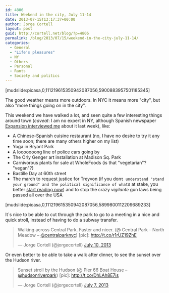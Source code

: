 ```yaml
---
id: 4806
title: Weekend in the city, July 11-14
date: 2013-07-15T13:17:37+00:00
author: Jorge Cortell
layout: post
guid: http://cortell.net/blog/?p=4806
permalink: /blog/2013/07/15/weekend-in-the-city-july-11-14/
categories:
  - General
  - "Life's pleasures"
  - NY
  - Others
  - Personal
  - Rants
  - Society and politics
---
```

[mudslide:picasa,0,111219615350942087056,5900883957501185345]

The good weather means more outdoors. In NYC it means more "city", but also "more things going on in the city".

This weekend we have walked a lot, and seen quite a few interesting things around town (_caveat_: I am no expert in NY, although Spanish newspaper <a title="http://www.expansion.com/2013/07/05/directivos/1373040713.html" href="http://www.expansion.com/2013/07/05/directivos/1373040713.html" target="_blank">Expansion interviewed me</a> about it last week), like:

  * A Chinese-Spanish cuisine restaurant (no, I have no desire to try it any time soon; there are many others higher on my list)
  * Yoga in Bryant Park
  * A looooooong line of police cars going by
  * The Orly Genger art installation at Madison Sq. Park
  * Carnivorous plants for sale at WholeFoods (is that "vegetarian"? "vegan"?)
  * Bastille Day at 60th street
  * The march to request justice for Treyvon (if you don`t understand "stand your ground" and the political significance of what`s at stake, you better <a title="http://www.motherjones.com/politics/2012/03/what-happened-trayvon-martin-explained" href="http://www.motherjones.com/politics/2012/03/what-happened-trayvon-martin-explained" target="_blank">start reading now</a>) and to stop the crazy _vigilante_ gun laws being passed all over the USA

[mudslide:picasa,0,111219615350942087056,5899800112209689233]

It`s nice to be able to cut through the park to go to a meeting in a nice and quick stroll, instead of having to do a subway transfer.

<blockquote class="twitter-tweet">
  <p>
    Walking across Central Park. Faster and nicer. (@ Central Park – North Meadow – <a href="https://twitter.com/CentralParkNYC">@centralparknyc</a>) [pic]: <a href="http://t.co/r1rUZ19ZhE">http://t.co/r1rUZ19ZhE</a>
  </p>
  
  <p>
    — Jorge Cortell (@jorgecortell) <a href="https://twitter.com/jorgecortell/statuses/355001834638819328">July 10, 2013</a>
  </p>
</blockquote>

Or even better to be able to take a walk after dinner, to see the sunset over the Hudson river.

<blockquote class="twitter-tweet">
  <p>
    Sunset stroll by the Hudson (@ Pier 66 Boat House – <a href="https://twitter.com/HudsonRiverPark">@hudsonriverpark</a>) [pic]: <a href="http://t.co/DhLAh8E7is">http://t.co/DhLAh8E7is</a>
  </p>
  
  <p>
    — Jorge Cortell (@jorgecortell) <a href="https://twitter.com/jorgecortell/statuses/353668509680676864">July 7, 2013</a>
  </p>
</blockquote>